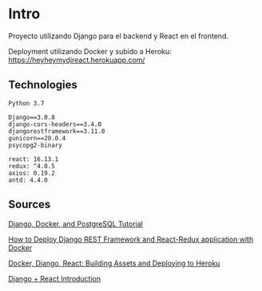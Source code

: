 # Intro

Proyecto utilizando Django para el backend y React en el frontend.

Deployment utilizando Docker y subido a Heroku: https://heyheymydjreact.herokuapp.com/

 
    
## Technologies
    
    Python 3.7
    
    Django==3.0.8
    django-cors-headers==3.4.0
    djangorestframework==3.11.0
    gunicorn==20.0.4
    psycopg2-binary
    
    react: 16.13.1
    redux: ^4.0.5
    axios: 0.19.2
    antd: 4.4.0
    
    
## Sources

[Django, Docker, and PostgreSQL Tutorial](https://learndjango.com/tutorials/django-docker-and-postgresql-tutorial)

[How to Deploy Django REST Framework and React-Redux application with Docker](https://medium.com/swlh/how-to-deploy-django-rest-framework-and-react-redux-application-with-docker-fa902a611abf)

[Docker, Django, React: Building Assets and Deploying to Heroku](https://dev.to/englishcraig/docker-django-react-building-assets-and-deploying-to-heroku-24jh)

[Django + React Introduction](https://github.com/justdjango/DjReact)
